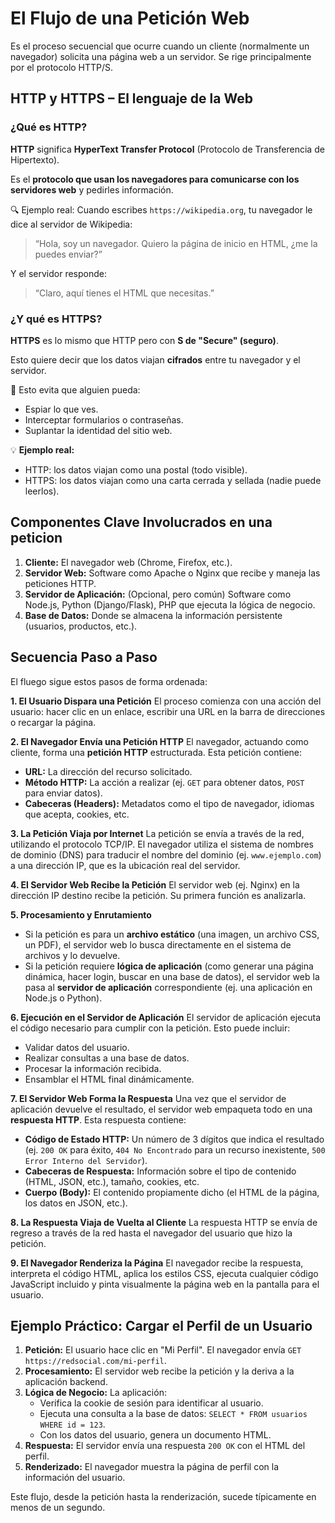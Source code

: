 # El Flujo de una Petición Web

Es el proceso secuencial que ocurre cuando un cliente (normalmente un navegador) solicita una página web a un servidor. Se rige principalmente por el protocolo HTTP/S.

## HTTP y HTTPS – El lenguaje de la Web

### ¿Qué es HTTP?

**HTTP** significa **HyperText Transfer Protocol** (Protocolo de Transferencia de Hipertexto).

Es el **protocolo que usan los navegadores para comunicarse con los servidores web** y pedirles información.

🔍 Ejemplo real:
Cuando escribes `https://wikipedia.org`, tu navegador le dice al servidor de Wikipedia:

> “Hola, soy un navegador. Quiero la página de inicio en HTML, ¿me la puedes enviar?”

Y el servidor responde:

> “Claro, aquí tienes el HTML que necesitas.”

### ¿Y qué es HTTPS?

**HTTPS** es lo mismo que HTTP pero con **S de "Secure" (seguro)**.

Esto quiere decir que los datos viajan **cifrados** entre tu navegador y el servidor.

🔐 Esto evita que alguien pueda:

- Espiar lo que ves.
- Interceptar formularios o contraseñas.
- Suplantar la identidad del sitio web.

💡 **Ejemplo real:**

- HTTP: los datos viajan como una postal (todo visible).
- HTTPS: los datos viajan como una carta cerrada y sellada (nadie puede leerlos).

## Componentes Clave Involucrados en una peticion

1.  **Cliente:** El navegador web (Chrome, Firefox, etc.).
2.  **Servidor Web:** Software como Apache o Nginx que recibe y maneja las peticiones HTTP.
3.  **Servidor de Aplicación:** (Opcional, pero común) Software como Node.js, Python (Django/Flask), PHP que ejecuta la lógica de negocio.
4.  **Base de Datos:** Donde se almacena la información persistente (usuarios, productos, etc.).

## Secuencia Paso a Paso

El fluego sigue estos pasos de forma ordenada:

**1. El Usuario Dispara una Petición**
El proceso comienza con una acción del usuario: hacer clic en un enlace, escribir una URL en la barra de direcciones o recargar la página.

**2. El Navegador Envía una Petición HTTP**
El navegador, actuando como cliente, forma una **petición HTTP** estructurada. Esta petición contiene:

- **URL:** La dirección del recurso solicitado.
- **Método HTTP:** La acción a realizar (ej. `GET` para obtener datos, `POST` para enviar datos).
- **Cabeceras (Headers):** Metadatos como el tipo de navegador, idiomas que acepta, cookies, etc.

**3. La Petición Viaja por Internet**
La petición se envía a través de la red, utilizando el protocolo TCP/IP. El navegador utiliza el sistema de nombres de dominio (DNS) para traducir el nombre del dominio (ej. `www.ejemplo.com`) a una dirección IP, que es la ubicación real del servidor.

**4. El Servidor Web Recibe la Petición**
El servidor web (ej. Nginx) en la dirección IP destino recibe la petición. Su primera función es analizarla.

**5. Procesamiento y Enrutamiento**

- Si la petición es para un **archivo estático** (una imagen, un archivo CSS, un PDF), el servidor web lo busca directamente en el sistema de archivos y lo devuelve.
- Si la petición requiere **lógica de aplicación** (como generar una página dinámica, hacer login, buscar en una base de datos), el servidor web la pasa al **servidor de aplicación** correspondiente (ej. una aplicación en Node.js o Python).

**6. Ejecución en el Servidor de Aplicación**
El servidor de aplicación ejecuta el código necesario para cumplir con la petición. Esto puede incluir:

- Validar datos del usuario.
- Realizar consultas a una base de datos.
- Procesar la información recibida.
- Ensamblar el HTML final dinámicamente.

**7. El Servidor Web Forma la Respuesta**
Una vez que el servidor de aplicación devuelve el resultado, el servidor web empaqueta todo en una **respuesta HTTP**. Esta respuesta contiene:

- **Código de Estado HTTP:** Un número de 3 dígitos que indica el resultado (ej. `200 OK` para éxito, `404 No Encontrado` para un recurso inexistente, `500 Error Interno del Servidor`).
- **Cabeceras de Respuesta:** Información sobre el tipo de contenido (HTML, JSON, etc.), tamaño, cookies, etc.
- **Cuerpo (Body):** El contenido propiamente dicho (el HTML de la página, los datos en JSON, etc.).

**8. La Respuesta Viaja de Vuelta al Cliente**
La respuesta HTTP se envía de regreso a través de la red hasta el navegador del usuario que hizo la petición.

**9. El Navegador Renderiza la Página**
El navegador recibe la respuesta, interpreta el código HTML, aplica los estilos CSS, ejecuta cualquier código JavaScript incluido y pinta visualmente la página web en la pantalla para el usuario.

## Ejemplo Práctico: Cargar el Perfil de un Usuario

1.  **Petición:** El usuario hace clic en "Mi Perfil". El navegador envía `GET https://redsocial.com/mi-perfil`.
2.  **Procesamiento:** El servidor web recibe la petición y la deriva a la aplicación backend.
3.  **Lógica de Negocio:** La aplicación:
    - Verifica la cookie de sesión para identificar al usuario.
    - Ejecuta una consulta a la base de datos: `SELECT * FROM usuarios WHERE id = 123`.
    - Con los datos del usuario, genera un documento HTML.
4.  **Respuesta:** El servidor envía una respuesta `200 OK` con el HTML del perfil.
5.  **Renderizado:** El navegador muestra la página de perfil con la información del usuario.

Este flujo, desde la petición hasta la renderización, sucede típicamente en menos de un segundo.
